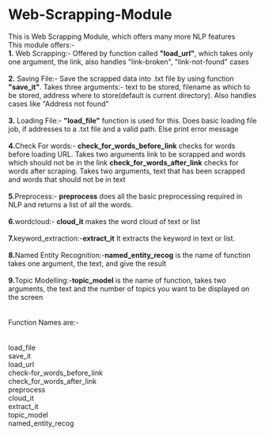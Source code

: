 # Web-Scrapping-Module
This is Web Scrapping Module, which offers many more NLP features<br>
This module offers:-<br>
<b>1.</b> Web Scrapping:- Offered by function called <b>"load_url"</b>, which takes only one argument, the link, also handles "link-broken", "link-not-found" cases<br><br>
<b>2.</b> Saving File:- Save the scrapped data into .txt file by using function <b>"save_it"</b>. Takes three arguments:- text to be stored, filename as which to be stored, address where to store(default is current directory). Also handles cases like "Address not found"<br>
<br><b>3.</b> Loading File:- <b>"load_file"</b> function is used for this. Does basic loading file job, if addresses to a .txt file and a valid path. Else print error message<br><br>
<b>4.</b>Check For words:- <b>check_for_words_before_link</b> checks for words before loading URL. Takes two arguments link to be scrapped and words which should not be in the link <b>check_for_words_after_link</b> checks for words after scraping. Takes two arguments, text that has been scrapped and words that should not be in text
<br><br>
<b>5.</b>Preprocess:- <b>preprocess</b> does all the basic preprocessing required in NLP and returns a list of all the words.<br><br>
<b>6.</b>wordcloud:- <b>cloud_it</b> makes the word cloud of text or list
<br><br>
<b>7.</b>keyword_extraction:-<b>extract_it</b> It extracts the keyword in text or list.<br>
<br><b>8.</b>Named Entity Recognition:-<b>named_entity_recog</b> is the name of function takes one argument, the text, and give the result<br><br>
<b>9.</b>Topic Modelling:-<b>topic_model</b> is the name of function, takes two arguments, the text and the number of topics you want to be displayed on the screen
<br><br><br>
Function Names are:-<br><br><br>load_file<br>save_it<br>load_url<br>check-for_words_before_link<br>check_for_words_after_link<br>preprocess<br>cloud_it<br>extract_it<br>topic_model<br>named_entity_recog

